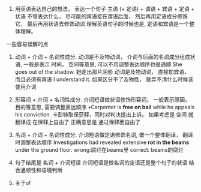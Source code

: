 1. 用英语表达自己的想法， 表达一个句子
    主语 (+ 定语) + 谓语 + 宾语 + 定语 + 状语
    不管表达什么， 尽可能的宾语接在谓语后面， 然后再用定语成分修饰它， 最后再用状语去修饰动词
    理解英语句子的时候也是,  定语和宾语是一个整体理解。

一些容易误解的点

1. 动词 + 介词 + 名词性成分. 动词是不及物动词， 介词与后面的名词成分组成状语, 一般是表示 时间， 空间等意思, 可以不用调整表达顺序也很通顺
    She goes out of the shadow. 她走出那片阴影
    动词是及物动词， 直接加宾语， 而且必须有宾语
    I understand it.
    如果区分不了及物性， 就弄不清什么时候该使用介词

2. 形容词 + 介词 + 名词性成分. 介词短语做状语修饰形容词， 一般表示原因， 目的等意思, 需要调整表达顺序
    •Carpenter is **free on bail** while he appeals his conviction. 卡彭特取保获释，同时对判决提出上诉。
    如果考虑是 空间 就翻译成  在保释上自由了
    正确意思是 通过保释而自由了

3. 名词 + 介词 + 名词性成分. 介词短语做定语修饰名词, 做一个整体翻译， 翻译时调整表达顺序
Investigations had revealed extensive **rot in the beams** under the ground floor.
    wrong:腐烂在beams里
    correct: beams的腐烂

3. 句子结尾是 名词 + 介词短语
    介词短语是做名词的定语还是整个句子的状语
    结合通顺性和语境判断

5. 关于of
